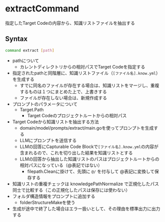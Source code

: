 # extractCommand

指定したTarget Codeの内容から、知識リストファイルを抽出する

## Syntax

```bash
command extract [path]
```

* pathについて
  * カレントディレクトリからの相対パスでTarget Codeを指定する
* 指定されたpathと同階層に、知識リストファイル（`[ファイル名].know.yml`）を生成する
  * すでに同名のファイルが存在する場合は、知識リストをマージし、重複するものは１つにまとめた上で、上書きする
  * ファイルが存在しない場合は、新規作成する
* プロンプトのパラメータについて
  * Target.Path
    * Target Codeのプロジェクトルートからの相対パス
* Target Codeから知識リストを抽出する方法
  * domain/model/prompts/extract/main.goを使ってプロンプトを生成する
  * LLMにプロンプトを送信する
  * LLMの回答にCapturable Code Blockで`[ファイル名].know.yml`の内容が含まれるので、これを切り出した結果を知識リストとする
  * LLMの回答から抽出した知識リストのパスはプロジェクトルートからの相対パスになっている（@表記ではない）
    * filepath.Cleanに掛けて、先頭に `@/` を付与して @表記に変換して保存する
* 知識リストの重複チェックは knowledgePathNormalize で正規化したパス同士で比較する（この正規化したパスは保存には使わない）
* フォルダ構造情報をプロンプトに追加する
  * folderStructureMakeを使う
* 生成が途中で終了した場合はエラー扱いとして、その理由を標準出力に出力する